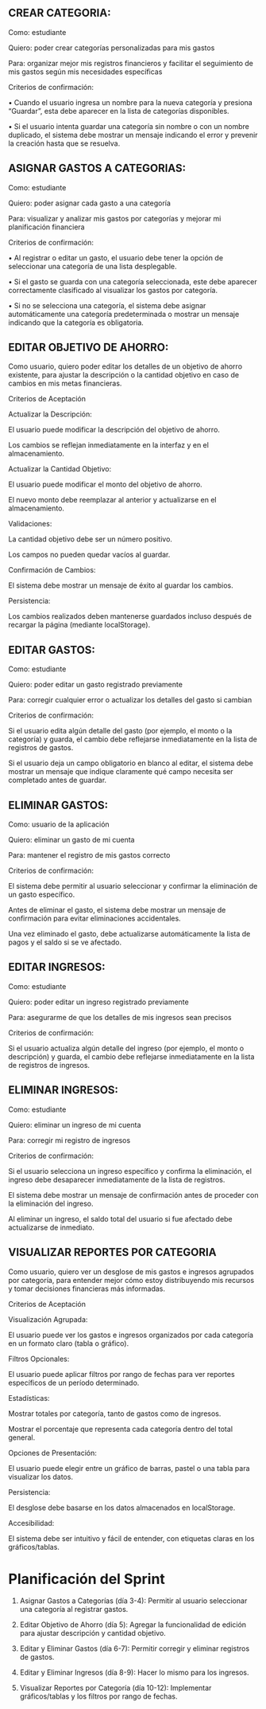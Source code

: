 ## CREAR CATEGORIA:

Como: estudiante

Quiero: poder crear categorías personalizadas para mis gastos

Para: organizar mejor mis registros financieros y facilitar el seguimiento de mis gastos según mis necesidades específicas

Criterios de confirmación:

• Cuando el usuario ingresa un nombre para la nueva categoría y presiona “Guardar”, esta debe aparecer en la lista de categorías disponibles.

• Si el usuario intenta guardar una categoría sin nombre o con un nombre duplicado, el sistema debe mostrar un mensaje indicando el error y prevenir la creación hasta que se resuelva.


## ASIGNAR GASTOS A CATEGORIAS:

Como: estudiante

Quiero: poder asignar cada gasto a una categoría

Para: visualizar y analizar mis gastos por categorías y mejorar mi planificación financiera

Criterios de confirmación:

• Al registrar o editar un gasto, el usuario debe tener la opción de seleccionar una categoría de una lista desplegable.

• Si el gasto se guarda con una categoría seleccionada, este debe aparecer correctamente clasificado al visualizar los gastos por 
categoría.

• Si no se selecciona una categoría, el sistema debe asignar automáticamente una categoría predeterminada o mostrar un mensaje indicando que la categoría es obligatoria.


## EDITAR OBJETIVO DE AHORRO:

Como usuario, quiero poder editar los detalles de un objetivo de ahorro existente, para ajustar la descripción o la cantidad objetivo 
en caso de cambios en mis metas financieras.

Criterios de Aceptación

Actualizar la Descripción:

El usuario puede modificar la descripción del objetivo de ahorro.

Los cambios se reflejan inmediatamente en la interfaz y en el almacenamiento.

Actualizar la Cantidad Objetivo:

El usuario puede modificar el monto del objetivo de ahorro.

El nuevo monto debe reemplazar al anterior y actualizarse en el almacenamiento.

Validaciones:

La cantidad objetivo debe ser un número positivo.

Los campos no pueden quedar vacíos al guardar.

Confirmación de Cambios:

El sistema debe mostrar un mensaje de éxito al guardar los cambios.

Persistencia:

Los cambios realizados deben mantenerse guardados incluso después de recargar la página (mediante localStorage).


## EDITAR GASTOS:

Como: estudiante

Quiero: poder editar un gasto registrado previamente

Para: corregir cualquier error o actualizar los detalles del gasto si cambian

Criterios de confirmación:

Si el usuario edita algún detalle del gasto (por ejemplo, el monto o la categoría) y guarda, el cambio debe reflejarse inmediatamente en la lista de registros de gastos.

Si el usuario deja un campo obligatorio en blanco al editar, el sistema debe mostrar un mensaje que indique claramente qué campo necesita ser completado antes de guardar.

## ELIMINAR GASTOS:

Como: usuario de la aplicación

Quiero: eliminar un gasto de mi cuenta

Para: mantener el registro de mis gastos correcto

Criterios de confirmación:

El sistema debe permitir al usuario seleccionar y confirmar la eliminación de un gasto específico.

Antes de eliminar el gasto, el sistema debe mostrar un mensaje de confirmación para evitar eliminaciones accidentales.

Una vez eliminado el gasto, debe actualizarse automáticamente la lista de pagos y el saldo si se ve afectado.


## EDITAR INGRESOS:

Como: estudiante

Quiero: poder editar un ingreso registrado previamente

Para: asegurarme de que los detalles de mis ingresos sean precisos

Criterios de confirmación:

Si el usuario actualiza algún detalle del ingreso (por ejemplo, el monto o descripción) y guarda, el cambio debe reflejarse inmediatamente en la lista de registros de ingresos. 

## ELIMINAR INGRESOS:

Como: estudiante

Quiero: eliminar un ingreso de mi cuenta

Para: corregir mi registro de ingresos

Criterios de confirmación:

Si el usuario selecciona un ingreso específico y confirma la eliminación, el ingreso debe desaparecer inmediatamente de la lista de registros.

El sistema debe mostrar un mensaje de confirmación antes de proceder con la eliminación del ingreso.

Al eliminar un ingreso, el saldo total del usuario si fue afectado debe actualizarse de inmediato.


## VISUALIZAR REPORTES POR CATEGORIA

Como usuario, quiero ver un desglose de mis gastos e ingresos agrupados por categoría, para entender mejor cómo estoy distribuyendo mis recursos y tomar decisiones financieras más informadas.

Criterios de Aceptación

Visualización Agrupada:

El usuario puede ver los gastos e ingresos organizados por cada categoría en un formato claro (tabla o gráfico).

Filtros Opcionales:

El usuario puede aplicar filtros por rango de fechas para ver reportes específicos de un período determinado.

Estadísticas:

Mostrar totales por categoría, tanto de gastos como de ingresos.

Mostrar el porcentaje que representa cada categoría dentro del total general.

Opciones de Presentación:

El usuario puede elegir entre un gráfico de barras, pastel o una tabla para visualizar los datos.

Persistencia:

El desglose debe basarse en los datos almacenados en localStorage.

Accesibilidad:

El sistema debe ser intuitivo y fácil de entender, con etiquetas claras en los gráficos/tablas.


# Planificación del Sprint

1. Asignar Gastos a Categorías (día 3-4): Permitir al usuario seleccionar una categoría al registrar gastos.

2. Editar Objetivo de Ahorro (día 5): Agregar la funcionalidad de edición para ajustar descripción y cantidad objetivo.

3. Editar y Eliminar Gastos (día 6-7): Permitir corregir y eliminar registros de gastos.

4. Editar y Eliminar Ingresos (día 8-9): Hacer lo mismo para los ingresos.

5. Visualizar Reportes por Categoría (día 10-12): Implementar gráficos/tablas y los filtros por rango de fechas.